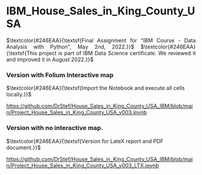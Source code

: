 # IBM_House_Sales_in_King_County_USA


 <p align="justify"> $\textcolor{#246EAA}{\textsf{Final Assignment for "IBM Course - Data Analysis with Python", May 2nd, 2022.}}$ 
 $\textcolor{#246EAA}{\textsf{This project is part of IBM Data Science certificate. We reviewed it and improved it in August 2022.}}$ </p>


### Version with Folium Interactive map

$\textcolor{#246EAA}{\textsf{Import the Notebook and execute all cells locally.}}$   

https://github.com/DrStef/House_Sales_in_King_County_USA_IBM/blob/main/Project_House_Sales_in_King_County_USA_v003.ipynb


### Version with no interactive map.  

$\textcolor{#246EAA}{\textsf{Version for LateX report and PDF document.}}$

https://github.com/DrStef/House_Sales_in_King_County_USA_IBM/blob/main/Project_House_Sales_in_King_County_USA_v003_LTX.ipynb








